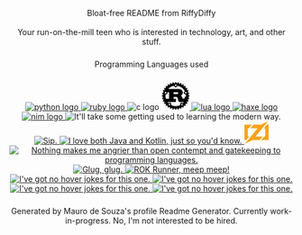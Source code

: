 <p align="center">Bloat-free README from RiffyDiffy<br><br>Your run-on-the-mill teen who is interested in technology, art, and other stuff.</p>

###

<p align="center">Programming Languages used</p>

###

<div align="center">
  <a href="https://www.python.org">
    <img src="https://cdn.jsdelivr.net/gh/devicons/devicon/icons/python/python-original.svg" height="40" width="52" alt="python logo" title="Sssssssss...."  />
  </a>
  <a href="https://www.ruby-lang.org/en/">
    <img src="https://cdn.jsdelivr.net/gh/devicons/devicon/icons/ruby/ruby-original.svg" height="40" width="52" alt="ruby logo" title="Ruby! Press the red button! Not the green button! Don't they teach you this in gem school?"/>
  </a>
    <img src="https://cdn.jsdelivr.net/gh/devicons/devicon/icons/c/c-original.svg" height="40" width="52" alt="c logo" title="The language that makes the world go round and round." />
  <a href="https://www.rust-lang.org">
    <img src="https://raw.githubusercontent.com/rust-lang/rust-artwork/master/logo/rust-logo-blk.svg" height="50" width="50" alt="rust logo" title="So many Rust haters... Why can't we all live in peace?"  />
  </a>
  <a href="https://www.lua.org">
    <img src="https://cdn.jsdelivr.net/gh/devicons/devicon/icons/lua/lua-original.svg" height="40" width="59" alt="lua logo" title="LUAU! Wait..."  />
  </a>
    <a href="https://haxe.org">
    <img src="https://upload.wikimedia.org/wikipedia/commons/8/89/Haxe_logo.svg" height="40" width="52" alt="haxe logo" title="(Used for game development) I know this was the language used to make Friday Night Funkin', you don't have to remind me every single time..."  />
  </a>
  <a href="https://nim-lang.org">
    <img src="https://upload.wikimedia.org/wikipedia/commons/e/e3/Nim_logo.svg" height="40" width="52" alt="nim logo" title="I've got no hover jokes for this one."  />
  </a>
  <a>
    <img height="50" src="https://upload.wikimedia.org/wikipedia/commons/1/18/ISO_C++_Logo.svg" title="It'll take some getting used to learning the modern way." />
  </a>
  <a href="https://java.com">
    <img height="70" src="https://www.vectorlogo.zone/logos/java/java-icon.svg" title="Sip." />
  </a>
  <a href="https://kotlinlang.org">
    <img height="40" src="https://github.com/RiffyDiffy/RiffyDiffy/assets/81842790/a70ce15f-adf9-406f-bea0-990612d998ca" title="I love both Java and Kotlin, just so you'd know." />
  </a>
  <a href="https://ziglang.org">
    <img height="40" src="https://raw.githubusercontent.com/ziglang/logo/master/zig-mark.svg" title="All that's left now is a shark!" />
  </a>
  <a href="https://wiki.xxiivv.com/site/uxntal.html">
    <img height="40" src="https://karolbelina.gallerycdn.vsassets.io/extensions/karolbelina/uxntal/0.2.0/1668817965260/Microsoft.VisualStudio.Services.Icons.Default" title="Nothing makes me angrier than open contempt and gatekeeping to programming languages." />
  </a>
  <a href="https://elixir-lang.org">
    <img height="40" src="https://upload.wikimedia.org/wikipedia/en/a/a4/Elixir_programming_language_logo.png" title="Glug, glug." />
  </a>
  <a href="https://www.erlang.org">
    <img height="40" src="https://www.erlang.org/assets/img/erlang-logo.svg" title="ROK Runner, meep meep!" />
  </a>
  <a href="https://dlang.org">
    <img height="40" src="https://upload.wikimedia.org/wikipedia/commons/2/24/D_Programming_Language_logo.svg" title="I've got no hover jokes for this one." />
  </a>
  <a href="https://go.dev">
    <img height="40" src="https://go.dev/images/go-logo-white.svg" title="I've got no hover jokes for this one." />
  </a>
  <a href="https://ecma-international.org/publications-and-standards/standards/ecma-262/">
    <img height="40" src="https://upload.wikimedia.org/wikipedia/commons/6/6a/JavaScript-logo.png" title="I've got no hover jokes for this one." />
  </a>
  <a href="https://ocaml.org">
    <img height="40" src="https://ocaml.org/_/NjljMjc5MjE5ZjE3ZjNjNjkzMjZiYTQ3MWU2NzZjYzI/policies/logos/OCaml_Sticker.svg" title="I've got no hover jokes for this one." />
  </a>
</div>

###

<p align="center">Generated by Mauro de Souza's profile Readme Generator. Currently work-in-progress. No, I'm not interested to be hired.</p>
